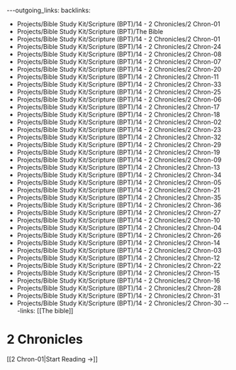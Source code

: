 ---outgoing_links:
backlinks:
  - Projects/Bible Study Kit/Scripture (BPT)/14 - 2 Chronicles/2 Chron-01
  - Projects/Bible Study Kit/Scripture (BPT)/The Bible
  - Projects/Bible Study Kit/Scripture (BPT)/14 - 2 Chronicles/2 Chron-01
  - Projects/Bible Study Kit/Scripture (BPT)/14 - 2 Chronicles/2 Chron-24
  - Projects/Bible Study Kit/Scripture (BPT)/14 - 2 Chronicles/2 Chron-08
  - Projects/Bible Study Kit/Scripture (BPT)/14 - 2 Chronicles/2 Chron-07
  - Projects/Bible Study Kit/Scripture (BPT)/14 - 2 Chronicles/2 Chron-20
  - Projects/Bible Study Kit/Scripture (BPT)/14 - 2 Chronicles/2 Chron-11
  - Projects/Bible Study Kit/Scripture (BPT)/14 - 2 Chronicles/2 Chron-33
  - Projects/Bible Study Kit/Scripture (BPT)/14 - 2 Chronicles/2 Chron-25
  - Projects/Bible Study Kit/Scripture (BPT)/14 - 2 Chronicles/2 Chron-06
  - Projects/Bible Study Kit/Scripture (BPT)/14 - 2 Chronicles/2 Chron-17
  - Projects/Bible Study Kit/Scripture (BPT)/14 - 2 Chronicles/2 Chron-18
  - Projects/Bible Study Kit/Scripture (BPT)/14 - 2 Chronicles/2 Chron-02
  - Projects/Bible Study Kit/Scripture (BPT)/14 - 2 Chronicles/2 Chron-23
  - Projects/Bible Study Kit/Scripture (BPT)/14 - 2 Chronicles/2 Chron-32
  - Projects/Bible Study Kit/Scripture (BPT)/14 - 2 Chronicles/2 Chron-29
  - Projects/Bible Study Kit/Scripture (BPT)/14 - 2 Chronicles/2 Chron-19
  - Projects/Bible Study Kit/Scripture (BPT)/14 - 2 Chronicles/2 Chron-09
  - Projects/Bible Study Kit/Scripture (BPT)/14 - 2 Chronicles/2 Chron-13
  - Projects/Bible Study Kit/Scripture (BPT)/14 - 2 Chronicles/2 Chron-34
  - Projects/Bible Study Kit/Scripture (BPT)/14 - 2 Chronicles/2 Chron-05
  - Projects/Bible Study Kit/Scripture (BPT)/14 - 2 Chronicles/2 Chron-21
  - Projects/Bible Study Kit/Scripture (BPT)/14 - 2 Chronicles/2 Chron-35
  - Projects/Bible Study Kit/Scripture (BPT)/14 - 2 Chronicles/2 Chron-36
  - Projects/Bible Study Kit/Scripture (BPT)/14 - 2 Chronicles/2 Chron-27
  - Projects/Bible Study Kit/Scripture (BPT)/14 - 2 Chronicles/2 Chron-10
  - Projects/Bible Study Kit/Scripture (BPT)/14 - 2 Chronicles/2 Chron-04
  - Projects/Bible Study Kit/Scripture (BPT)/14 - 2 Chronicles/2 Chron-26
  - Projects/Bible Study Kit/Scripture (BPT)/14 - 2 Chronicles/2 Chron-14
  - Projects/Bible Study Kit/Scripture (BPT)/14 - 2 Chronicles/2 Chron-03
  - Projects/Bible Study Kit/Scripture (BPT)/14 - 2 Chronicles/2 Chron-12
  - Projects/Bible Study Kit/Scripture (BPT)/14 - 2 Chronicles/2 Chron-22
  - Projects/Bible Study Kit/Scripture (BPT)/14 - 2 Chronicles/2 Chron-15
  - Projects/Bible Study Kit/Scripture (BPT)/14 - 2 Chronicles/2 Chron-16
  - Projects/Bible Study Kit/Scripture (BPT)/14 - 2 Chronicles/2 Chron-28
  - Projects/Bible Study Kit/Scripture (BPT)/14 - 2 Chronicles/2 Chron-31
  - Projects/Bible Study Kit/Scripture (BPT)/14 - 2 Chronicles/2 Chron-30
---links: [[The bible]]
# 2 Chronicles

[[2 Chron-01|Start Reading →]]
